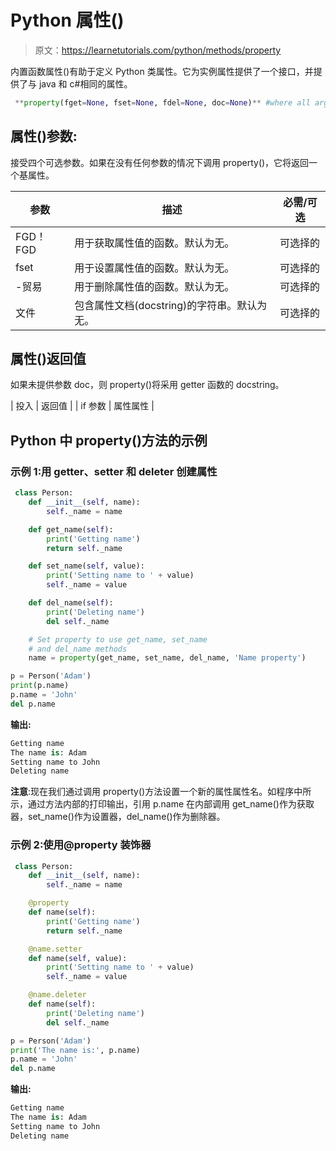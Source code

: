 # Python 属性()

> 原文：<https://learnetutorials.com/python/methods/property>

内置函数属性()有助于定义 Python 类属性。它为实例属性提供了一个接口，并提供了与 java 和 c#相同的属性。

```py
 **property(fget=None, fset=None, fdel=None, doc=None)** #where all arguments are optional 

```

## 属性()参数:

接受四个可选参数。如果在没有任何参数的情况下调用 property()，它将返回一个基属性。

| 参数 | 描述 | 必需/可选 |
| --- | --- | --- |
| FGD！FGD | 用于获取属性值的函数。默认为无。 | 可选择的 |
| fset | 用于设置属性值的函数。默认为无。 | 可选择的 |
| -贸易 | 用于删除属性值的函数。默认为无。 | 可选择的 |
| 文件 | 包含属性文档(docstring)的字符串。默认为无。 | 可选择的 |

## 属性()返回值

如果未提供参数 doc，则 property()将采用 getter 函数的 docstring。

| 投入 | 返回值 |
| if 参数 | 属性属性 |

## Python 中 property()方法的示例

### 示例 1:用 getter、setter 和 deleter 创建属性

```py
 class Person:
    def __init__(self, name):
        self._name = name

    def get_name(self):
        print('Getting name')
        return self._name

    def set_name(self, value):
        print('Setting name to ' + value)
        self._name = value

    def del_name(self):
        print('Deleting name')
        del self._name

    # Set property to use get_name, set_name
    # and del_name methods
    name = property(get_name, set_name, del_name, 'Name property')

p = Person('Adam')
print(p.name)
p.name = 'John'
del p.name 

```

**输出:**

```py
Getting name
The name is: Adam
Setting name to John
Deleting name
```

**注意**:现在我们通过调用 property()方法设置一个新的属性属性名。如程序中所示，通过方法内部的打印输出，引用 p.name 在内部调用 get_name()作为获取器，set_name()作为设置器，del_name()作为删除器。

### 示例 2:使用@property 装饰器

```py
 class Person:
    def __init__(self, name):
        self._name = name

    @property
    def name(self):
        print('Getting name')
        return self._name

    @name.setter
    def name(self, value):
        print('Setting name to ' + value)
        self._name = value

    @name.deleter
    def name(self):
        print('Deleting name')
        del self._name

p = Person('Adam')
print('The name is:', p.name)
p.name = 'John'
del p.name 

```

**输出:**

```py
Getting name
The name is: Adam
Setting name to John
Deleting name 
```